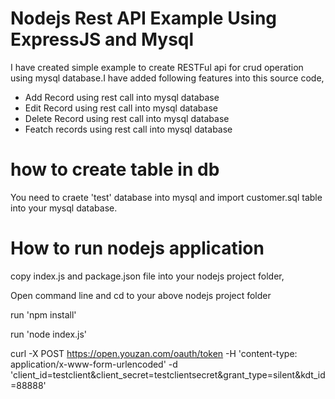 <h1>Nodejs Rest API Example Using ExpressJS and Mysql</h1>
I have created simple example to create RESTFul api for crud operation using mysql database.I have added following features into this source code,
<ul>
<li>Add Record using rest call into mysql database</li>
<li>Edit Record using rest call into mysql database</li>
<li>Delete Record using rest call into mysql database</li>
<li>Featch records using rest call into mysql database</li>
</ul>

# how to create table in db
You need to craete 'test' database into mysql and import customer.sql table into your mysql database.

# How to run nodejs application
<p>copy index.js and package.json file into your nodejs project folder,</p>
<p>Open command line and cd to your above nodejs project folder</p>
<p>run 'npm install'</p>
<p>run 'node index.js'</p>

curl -X POST https://open.youzan.com/oauth/token -H 'content-type: application/x-www-form-urlencoded' -d 'client_id=testclient&client_secret=testclientsecret&grant_type=silent&kdt_id=88888'
